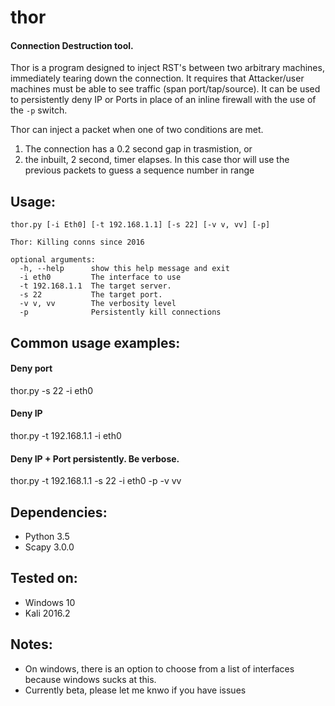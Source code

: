 # thor
#### Connection Destruction tool.
Thor is a program designed to inject RST's between two arbitrary machines, immediately tearing down the connection. It requires that Attacker/user machines must be able to see traffic (span port/tap/source). It can be used to persistently deny IP or Ports in place of an inline firewall with the use of the `-p` switch.

Thor can inject a packet when one of two conditions are met.
1. The connection has a 0.2 second gap in trasmistion, or
2. the inbuilt, 2 second, timer elapses. In this case thor will use the previous packets to guess a sequence number in range
    
## Usage:
```
thor.py [-i Eth0] [-t 192.168.1.1] [-s 22] [-v v, vv] [-p]

Thor: Killing conns since 2016

optional arguments:
  -h, --help      show this help message and exit
  -i eth0         The interface to use
  -t 192.168.1.1  The target server.
  -s 22           The target port.
  -v v, vv        The verbosity level
  -p              Persistently kill connections
```
  
## Common usage examples:
  
#### Deny port 
  thor.py -s 22 -i eth0
  
#### Deny IP
  thor.py -t 192.168.1.1 -i eth0
  
#### Deny IP + Port persistently. Be verbose.
  thor.py -t 192.168.1.1 -s 22 -i eth0 -p -v vv

## Dependencies:
* Python 3.5
* Scapy 3.0.0
    
## Tested on:
* Windows 10
* Kali 2016.2

## Notes:
  * On windows, there is an option to choose from a list of interfaces because windows sucks at this.
  * Currently beta, please let me knwo if you have issues

  
